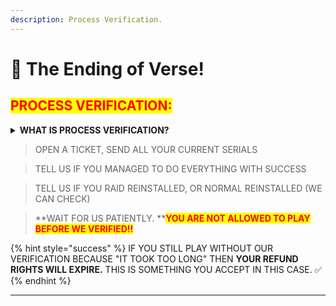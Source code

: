 ```yaml
---
description: Process Verification.
---
```


# 🎉 The Ending of Verse!

## <mark style="color:red;">PROCESS VERIFICATION:</mark>

<details>

<summary><strong>WHAT IS PROCESS VERIFICATION?</strong></summary>

_Our professional team will verify if you have done the process correctly, and if you are able to play now. We are able to check that within seconds. Just wait for us._

</details>

> OPEN A TICKET, SEND ALL YOUR CURRENT SERIALS

> TELL US IF YOU MANAGED TO DO EVERYTHING WITH SUCCESS

> TELL US IF YOU RAID REINSTALLED, OR NORMAL REINSTALLED (WE CAN CHECK)

> **WAIT FOR US PATIENTLY. **<mark style="color:red;">**YOU ARE NOT ALLOWED TO PLAY BEFORE WE VERIFIED!!**</mark>

{% hint style="success" %}
IF YOU STILL PLAY WITHOUT OUR VERIFICATION BECAUSE "IT TOOK TOO LONG" THEN **YOUR REFUND RIGHTS WILL EXPIRE.** THIS IS SOMETHING YOU ACCEPT IN THIS CASE. ✅
{% endhint %}

***

